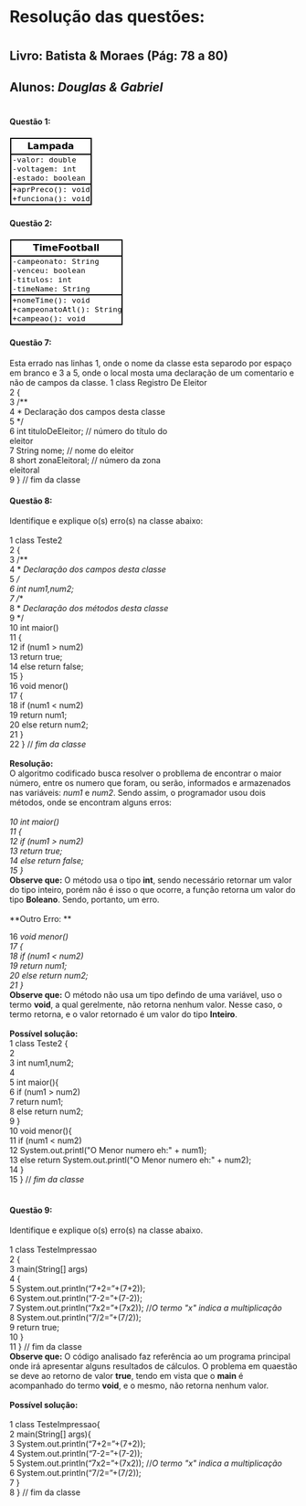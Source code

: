 # Resolução das questões:
#
## Livro: Batista & Moraes (Pág: 78 a 80)
## Alunos: _Douglas & Gabriel_
#

#### Questão 1: <br>
<img src="Diagrama2.png">

#### Questão 2: <br>
<img src="Diagrama3.png">

#### Questão 7:
Esta errado nas linhas 1, onde o nome da classe esta separodo por espaço em branco e 3 a 5, onde o local mosta uma declaração de um comentario e não de campos da classe.
1 class Registro De Eleitor<br>
2 {<br>
3 /**<br>
4 * Declaração dos campos desta classe<br>
5 */<br>
6 int tituloDeEleitor; // número do título do <br>eleitor<br>
7 String nome; // nome do eleitor<br>
8 short zonaEleitoral; // número da zona <br>eleitoral<br>
9 } // fim da classe<br>

#### Questão 8: <br>
Identifique e explique o(s) erro(s) na classe abaixo: <br>
<br>
1 class Teste2 <br>
2 {<br>
3 /** <br>
4 * _Declaração dos campos desta classe_ <br>
5 */<br>
6 int num1,num2; <br>
7 /** <br>
8 * _Declaração dos métodos desta classe_ <br>
9 */ <br>
10 int maior() <br>
11 { <br>
12 if (num1 > num2) <br>
13 return true; <br>
14 else return false; <br>
15 } <br>
16 void menor() <br>
17 { <br>
18 if (num1 < num2) <br>
19 return num1; <br>
20 else return num2; <br>
21 } <br>
22 } // _fim da classe_ <br>
<br>
**Resolução:**<br>
O algoritmo codificado busca resolver o probllema de encontrar o maior número, entre os numero que foram, ou serão, informados e armazenados nas variáveis: _num1_ e _num2_. Sendo assim, o programador usou dois métodos, onde se encontram alguns erros:<br>
<br>
_10 int maior() <br>
11 { <br>
12 if (num1 > num2) <br>
13 return true; <br>
14 else return false; <br>
15 } <br>_
**Observe que:** O método usa o tipo **int**, sendo necessário retornar um valor do tipo inteiro, porém não é isso o que ocorre, a função retorna um valor do tipo **Boleano**. Sendo, portanto, um erro.<br>
<br>
**Outro Erro: ** <br>

16 _void menor() <br>
17 { <br>
18 if (num1 < num2) <br>
19 return num1; <br>
20 else return num2; <br>
21 } <br>_
**Observe que:** O método não usa um tipo defindo de uma variável, uso o termo **void**, a qual gerelmente, não retorna nenhum valor. Nesse caso, o termo retorna, e o valor retornado é um valor do tipo **Inteiro**.<br>
<br>
**Possível solução:**
 <br>
1 class Teste2 {<br>
2 <br>
3 int num1,num2; <br>
4<br>
5 int maior(){ <br>
6 if (num1 > num2)<br>
7 return num1; <br>
8 else return num2; <br>
9 } <br>
10 void menor(){ <br>
11 if (num1 < num2) <br>
12 System.out.printl("O Menor numero eh:" + num1); <br>
13 else return System.out.printl("O Menor numero eh:" + num2); <br>
14 } <br>
15 } // _fim da classe_ <br>
<br>

#### Questão 9: <br>
Identifique e explique o(s) erro(s) na classe abaixo. <br>
<br>
1 class TesteImpressao <br>
2 { <br>
3 main(String[] args) <br>
4 { <br>
5 System.out.println(“7+2=”+(7+2)); <br>
6 System.out.println(“7-2=”+(7-2)); <br>
7 System.out.println(“7x2=”+(7x2)); //_O termo "x" indica a multiplicação_ <br>
8 System.out.println(“7/2=”+(7/2)); <br>
9 return true; <br>
10 } <br>
11 } // fim da classe
<br>
**Observe que:** O código analisado faz referência ao um programa principal onde irá apresentar alguns resultados de cálculos. O problema em quaestão se deve ao retorno de valor **true**, tendo em vista que o **main** é acompanhado do termo **void**, e o mesmo, não retorna nenhum valor.<br>
<br>
**Possível solução:**
 <br>
 <br>
1 class TesteImpressao{ <br>
2 main(String[] args){ <br>
3 System.out.println(“7+2=”+(7+2)); <br>
4 System.out.println(“7-2=”+(7-2)); <br>
5 System.out.println(“7x2=”+(7x2)); //_O termo "x" indica a multiplicação_<br> 
6 System.out.println(“7/2=”+(7/2)); <br>
7 } <br>
8 } // fim da classe